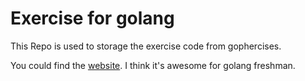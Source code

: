 # Exercise for golang
This Repo is used to storage the exercise code from gophercises.

You could find the [website](https://gophercises.com/exercises/). 
I think it's awesome for golang freshman.

